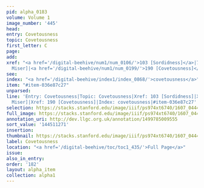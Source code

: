 ```yaml
---
pid: alpha_0183
volume: Volume 1
image_number: '445'
head:
entry: Covetousness
topic: Covetousness
first_letter: C
page:
add:
xref: "<a href='/digital-beehive/num1/num_0106/'>103 [Sordidness]</a>|727 [[PAGE_MISSING],
  Miser]|<a href='/digital-beehive/num1/num_0199/'>190 [Covetousness]</a>"
see:
index: "<a href='/digital-beehive/index1/index_0868/'>covetousness</a>"
item: "#item-036e87c27"
unparsed:
line: 'Entry: Covetousness|Topic: Covetousness|Xref: 103 [Sordidness]|Xref: 727 [[PAGE_MISSING],
  Miser]|Xref: 190 [Covetousness]|Index: covetousness|#item-036e87c27'
selection: https://stacks.stanford.edu/image/iiif/ps974xt6740/1607_0444/341,1271,3094,700/full/0/default.jpg
full_image: https://stacks.stanford.edu/image/iiif/ps974xt6740/1607_0444/full/full/0/default.jpg
annotation_uri: http://dev.llgc.org.uk/annotation/1499785009555
sort_value: '144511271'
insertion:
thumbnail: https://stacks.stanford.edu/image/iiif/ps974xt6740/1607_0444/341,1271,600,180/250,/0/default.jpg
label: Covetousness
location: "<a href='/digital-beehive/toc/toc1_435/'>Full Page</a>"
issue:
also_in_entry:
order: '182'
layout: alpha_item
collection: alpha1
---
```

